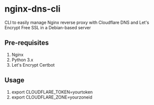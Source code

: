 # nginx-dns-cli

CLI to easily manage Nginx reverse proxy with Cloudflare DNS and Let's Encrypt Free SSL in a Debian-based server

## Pre-requisites

1. Nginx
1. Python 3.x
1. Let's Encrypt Certbot

## Usage

1. export CLOUDFLARE_TOKEN=yourtoken
1. export CLOUDFLARE_ZONE=yourzoneid
